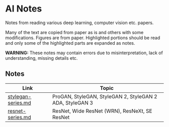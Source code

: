 # AI Notes

Notes from reading various deep learning, computer vision etc. papers. 

Many of the text are copied from paper as is and others with some modifications. Figures are from paper. Highlighted portions should be read and only some of the highlighted parts are expanded as notes.

**WARNING:** These notes may contain errors due to misinterpretation, lack of understanding, missing details etc. 

## Notes

| Link | Topic |
| --- | --- |
| [stylegan-series.md](resources/ai-notes/stylegan-series.md) | ProGAN, StyleGAN, StyleGAN 2, StyleGAN 2 ADA, StyleGAN 3 |
| [resnet-series.md](resources/ai-notes/resnet-series.md) | ResNet, Wide ResNet (WRN), ResNeXt, SE ResNet |



